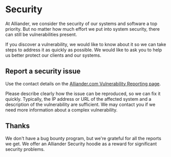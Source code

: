 <!--
SPDX-FileCopyrightText: Contributors to the Transformer Thermal Model project

SPDX-License-Identifier: MPL-2.0
-->

# Security

At Alliander, we consider the security of our systems and software a top priority. But no matter how much effort we put
into system security, there can still be vulnerabilities present.

If you discover a vulnerability, we would like to know about it so we can take steps to address it as quickly as
possible. We would like to ask you to help us better protect our clients and our systems.

## Report a security issue

Use the contact details on the [Alliander.com Vulnerability Reporting page](https://www.alliander.com/en/coordinated-vulnerability-disclosure/).

Please describe clearly how the issue can be reproduced, so we can fix it quickly. Typically, the IP address or URL of
the affected system and a description of the vulnerability are sufficient. We may contact you if we need more
information about a complex vulnerability.

## Thanks

We don't have a bug bounty program, but we're grateful for all the reports we get. We offer an Alliander Security
hoodie as a reward for significant security problems.
